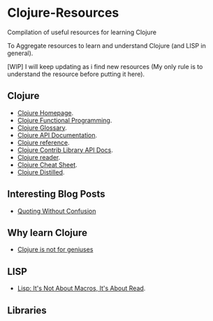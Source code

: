 # Clojure-Resources
Compilation of useful resources for learning Clojure

To Aggregate resources to learn and understand Clojure (and LISP in general).

[WIP] I will keep updating as i find new resources (My only rule is to understand the resource before putting it here).

## Clojure
* [Clojure Homepage](http://clojure.org/).
* [Clojure Functional Programming](http://clojure.org/functional_programming).
* [Clojure Glossary](https://github.com/clojuredocs/guides/blob/master/articles/language/glossary.md).
* [Clojure API Documentation](http://clojure.github.io/clojure/).
* [Clojure reference](http://clojure.org/documentation).
* [Clojure Contrib Library API Docs](http://clojure.github.io/).
* [Clojure reader](http://clojure.org/reader).
* [Clojure Cheat Sheet](http://conj.io/).
* [Clojure Distilled](http://yogthos.github.io/ClojureDistilled.html).

## Interesting Blog Posts
* [Quoting Without Confusion](https://blog.8thlight.com/colin-jones/2012/05/22/quoting-without-confusion.html)

## Why learn Clojure
* [Clojure is not for geniuses](https://adambard.com/blog/clojure-is-not-for-geniuses/)

## LISP
* [Lisp: It's Not About Macros, It's About Read](http://jlongster.com/Lisp--It-s-Not-About-Macros,-It-s-About-Read).

## Libraries
